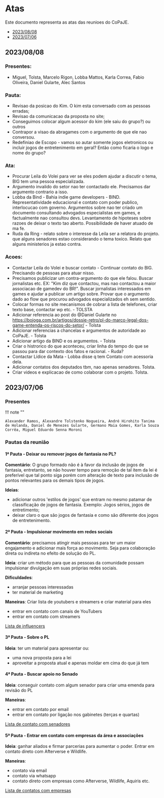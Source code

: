 # Atas

Este documento representa as atas das reunioes do CoPaJE.

- [2023/08/08](#20230808)
- [2023/07/06](#20230706)

## 2023/08/08

### Presentes:

- Miguel, Tolsta, Marcelo Rigon, Lobba Mattos, Karla Correa, Fabio Oliveira, Daniel Gularte, Alec Santos

### Pauta:

- Revisao da posicao do Kim. O kim esta conversado com as pessoas erradas;
- Revisao da comunicacao da proposta no site;
- Conseguimos colocar algum acessor do kim (ele saiu do grupo?) ou outros
- Contrapor a visao da abragames com o argumento de que ele nao conversou.
- Redefiniao de Escopo - vamos so autar somente jogos eletronicos ou incluir jogos de entretenimento em geral? Então como ficaria o logo e nome do grupo?

### Ata:

- Procurar Leila do Volei para ver se eles podem ajudar a discutir o tema, BIG tem uma pessoa especializada.
- Argumento invalido do setor nao ter contactado ele. Precisamos dar argumento contrario a isso. 
- Lobba da Bind - Bahia indie game developers - BIND. Representatividade educacional e contato com poder publico, interlocucao com governo. Argumentos sobre nao ter criado um documento consultando advogados especialistas em games, e factualmente nao consultou devs. Levantamento de hipoteses sobre razoes de deixar o texto tao aberto. Possibilidade de haver atuado de ma fe. 
- Ruda da Ring - relato sobre o interesse da Leila ser a relatora do projeto. que alguns senadores estao considerando o tema toxico. Relato que alguns ministerios ja estao contra. 

### Acoes:

- Contactar Leila do Volei e buscar contato - Continuar contato do BIG. Precisando de pessoas para atuar nisso.
- Precisamos publicizar um contra-argumento do que ele falou. Buscar jornalistas etc. EX: "Kim diz que contactou, mas nao contactou a maior associacao de gamedev do BR!". Buscar jornalistas interessados em games e ajudar a publicar um artigo sobre. Provar que o argumento dado ao flow que procurou advogados especializados eh sem sentido.
- Colocar formas no site mecanismos de cobrar a lista de telefones, criar texto base, contactar wp etc. - TOLSTA
- Adicionar referencia ao post do @Daniel Gularte no https://bojoga.com.br/artigos/dossie-retro/pl-do-marco-legal-dos-game-entenda-os-riscos-do-setor/ - Tolsta
- Adicionar referencias a chancelas e argumentos de autoridade ao CoPaJE. - Tolsta
- Adicionar artigo da BIND e os argumentos. - Tolsta 
- Criar o histrorico do que aconteceu, criar linha do tempo do que se passou para dar contexto dos fatos e racional. - Ruda?
- Contactar Lídice da Mata - Lobba disse q tem Contato com acessoria dela. 
- Adicionar contatos dos deputados tbm, nao apenas senadores. Tolsta.
- Criar videos e explicacao de como colaborar com o projeto. Tolsta.

## 2023/07/06

### Presentes
!!! note ""

    Alexander Ramos, Alexandre Tolstenko Nogueira, André Hirohito Tanima de Holanda, Daniel de Menezes Gularte, Germano Maia Gomes, Karla Souza Corrêa, Miguel Eduardo Senna Moroni

### Pautas da reunião
#### 1ª Pauta - Deixar ou remover jogos de fantasia no PL?
**Comentário**: O grupo formado não é à favor da inclusão de jogos de fantasia, entretanto, se não houver tempo para remoção de tal item da lei é preferível que tal ponto siga porém com alteração de texto para inclusão de pontos relevantes para os demais tipos de jogos.

**Ideias**:
- adicionar outros 'estilos de jogos' que entram no mesmo patamar de classificação de jogos de fantasia. Exemplo: Jogos sérios, jogos de entretimento;
- deixar claro o que são jogos de fantasia e como são diferente dos jogos de entretenimento.

#### 2ª Pauta - Impulsionar movimento em redes sociais
**Comentário**: precisamos atingir mais pessoas para ter um maior engajamento e adicionar mais força ao movimento. Seja para colaboração direta ou indireta no efeito de solução do PL.

**Ideia**: criar um método para que as pessoas da comunidade possam impulsionar divulgação em suas próprias redes sociais.

**Dificuldades**:
- arranjar pessoas interessadas
- ter material de marketing

**Maneiras**:
Criar lista de youtubers e streamers e criar material para eles
- entrar em contato com canais de YouTubers
- entrar em contato com streamers

[Lista de influencers](https://99influence.com/influencers/category/jogos-e-videogames)

#### 3ª Pauta - Sobre o PL
**Ideia**: ter um material para apresentar ou:
- uma nova proposta para a lei
- aproveitar a proposta atual e apenas moldar em cima do que já tem

#### 4ª Pauta - Buscar apoio no Senado
**Ideia**: conseguir contato com algum senador para criar uma emenda para revisão do PL

**Maneiras**:
- entrar em contato por email
- entrar em contato por ligação nos gabinetes (terças e quartas)

[Lista de contato com senadores](https://www25.senado.leg.br/web/senadores/em-exercicio)

#### 5ª Pauta - Entrar em contato com empresas da área e associações
**Ideia**: ganhar aliados e firmar parcerias para aumentar o poder. Entrar em contato direto com Afterverse e Wildlife.

**Maneiras**:
- contato via email
- contato via whatsapp
- contato direto com empresas como Afterverse, Wildlife, Aquiris etc.

[Lista de contatos com empresas](https://docs.google.com/spreadsheets/d/1osEF5HhMOM9wZT9LVzr3Enqlgq9x1ed6jG2O18QlYOE/edit?usp=sharing)

